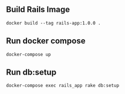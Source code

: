 ## Build Rails Image
 `docker build --tag rails-app:1.0.0 .`

## Run docker compose
`docker-compose up`

## Run db:setup

`docker-compose exec rails_app rake db:setup`
